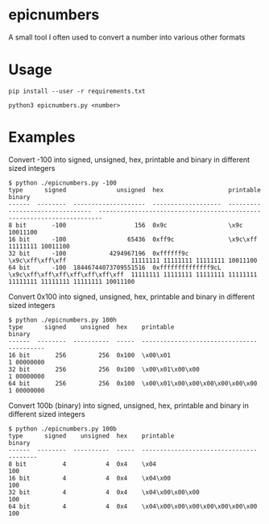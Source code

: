 # epicnumbers

A small tool I often used to convert a number into various other formats

# Usage

`pip install --user -r requirements.txt`

`python3 epicnumbers.py <number>`

# Examples

Convert -100 into signed, unsigned, hex, printable and binary in different sized integers
```
$ python ./epicnumbers.py -100
type      signed              unsigned  hex                  printable                         binary
------  --------  --------------------  -------------------  --------------------------------  -----------------------------------------------------------------------
8 bit       -100                   156  0x9c                 \x9c                              10011100
16 bit      -100                 65436  0xff9c               \x9c\xff                          11111111 10011100
32 bit      -100            4294967196  0xffffff9c           \x9c\xff\xff\xff                  11111111 11111111 11111111 10011100
64 bit      -100  18446744073709551516  0xffffffffffffff9cL  \x9c\xff\xff\xff\xff\xff\xff\xff  11111111 11111111 11111111 11111111 11111111 11111111 11111111 10011100
```

Convert 0x100 into signed, unsigned, hex, printable and binary in different sized integers
```
$ python ./epicnumbers.py 100h
type      signed    unsigned  hex    printable                         binary
------  --------  ----------  -----  --------------------------------  ----------
16 bit       256         256  0x100  \x00\x01                          1 00000000
32 bit       256         256  0x100  \x00\x01\x00\x00                  1 00000000
64 bit       256         256  0x100  \x00\x01\x00\x00\x00\x00\x00\x00  1 00000000
```

Convert 100b (binary) into signed, unsigned, hex, printable and binary in different sized integers
```
$ python ./epicnumbers.py 100b
type      signed    unsigned  hex    printable                           binary
------  --------  ----------  -----  --------------------------------  --------
8 bit          4           4  0x4    \x04                                   100
16 bit         4           4  0x4    \x04\x00                               100
32 bit         4           4  0x4    \x04\x00\x00\x00                       100
64 bit         4           4  0x4    \x04\x00\x00\x00\x00\x00\x00\x00       100
```

